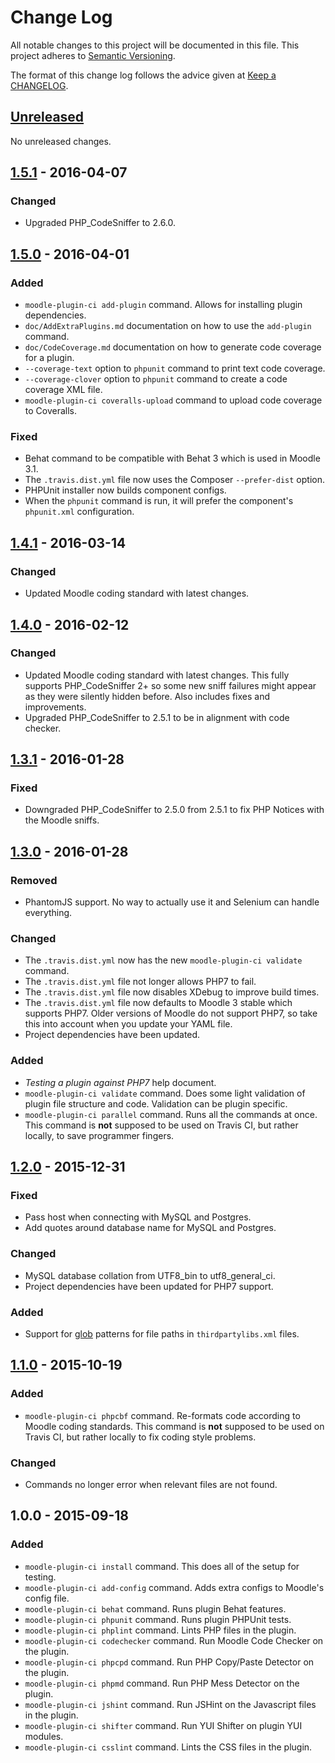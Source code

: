 # Change Log
All notable changes to this project will be documented in this file.
This project adheres to [Semantic Versioning](http://semver.org/).

The format of this change log follows the advice given at [Keep a CHANGELOG](http://keepachangelog.com).

## [Unreleased]
No unreleased changes.

## [1.5.1] - 2016-04-07
### Changed
- Upgraded PHP_CodeSniffer to 2.6.0.

## [1.5.0] - 2016-04-01
### Added
- `moodle-plugin-ci add-plugin` command. Allows for installing plugin dependencies.
- `doc/AddExtraPlugins.md` documentation on how to use the `add-plugin` command.
- `doc/CodeCoverage.md` documentation on how to generate code coverage for a plugin.
- `--coverage-text` option to `phpunit` command to print text code coverage.
- `--coverage-clover` option to `phpunit` command to create a code coverage XML file.
- `moodle-plugin-ci coveralls-upload` command to upload code coverage to Coveralls.

### Fixed
- Behat command to be compatible with Behat 3 which is used in Moodle 3.1.
- The `.travis.dist.yml` file now uses the Composer `--prefer-dist` option.
- PHPUnit installer now builds component configs.
- When the `phpunit` command is run, it will prefer the component's `phpunit.xml` configuration.

## [1.4.1] - 2016-03-14
### Changed
- Updated Moodle coding standard with latest changes.

## [1.4.0] - 2016-02-12
### Changed
- Updated Moodle coding standard with latest changes.  This fully supports PHP_CodeSniffer 2+ so some new sniff
  failures might appear as they were silently hidden before.  Also includes fixes and improvements.
- Upgraded PHP_CodeSniffer to 2.5.1 to be in alignment with code checker.

## [1.3.1] - 2016-01-28
### Fixed
- Downgraded PHP_CodeSniffer to 2.5.0 from 2.5.1 to fix PHP Notices with the Moodle sniffs.

## [1.3.0] - 2016-01-28
### Removed
- PhantomJS support.  No way to actually use it and Selenium can handle everything.

### Changed
- The `.travis.dist.yml` now has the new `moodle-plugin-ci validate` command.
- The `.travis.dist.yml` file not longer allows PHP7 to fail.
- The `.travis.dist.yml` file now disables XDebug to improve build times.
- The `.travis.dist.yml` file now defaults to Moodle 3 stable which supports PHP7.  Older versions of Moodle do
  not support PHP7, so take this into account when you update your YAML file.
- Project dependencies have been updated.

### Added
- _Testing a plugin against PHP7_ help document.
- `moodle-plugin-ci validate` command. Does some light validation of plugin file structure and code.
  Validation can be plugin specific.
- `moodle-plugin-ci parallel` command. Runs all the commands at once. This command is **not** supposed to be used
  on Travis CI, but rather locally, to save programmer fingers.

## [1.2.0] - 2015-12-31
### Fixed
- Pass host when connecting with MySQL and Postgres.
- Add quotes around database name for MySQL and Postgres.

### Changed
- MySQL database collation from UTF8_bin to utf8_general_ci.
- Project dependencies have been updated for PHP7 support.

### Added
- Support for [glob](http://php.net/manual/en/function.glob.php) patterns for file paths in `thirdpartylibs.xml` files.

## [1.1.0] - 2015-10-19
### Added
- `moodle-plugin-ci phpcbf` command. Re-formats code according to Moodle coding standards. This command is **not**
  supposed to be used on Travis CI, but rather locally to fix coding style problems.

### Changed
- Commands no longer error when relevant files are not found.

## 1.0.0 - 2015-09-18
### Added
- `moodle-plugin-ci install` command.  This does all of the setup for testing.
- `moodle-plugin-ci add-config` command.  Adds extra configs to Moodle's config file.
- `moodle-plugin-ci behat` command.  Runs plugin Behat features.
- `moodle-plugin-ci phpunit` command.  Runs plugin PHPUnit tests.
- `moodle-plugin-ci phplint` command.  Lints PHP files in the plugin.
- `moodle-plugin-ci codechecker` command.  Run Moodle Code Checker on the plugin.
- `moodle-plugin-ci phpcpd` command.  Run PHP Copy/Paste Detector on the plugin.
- `moodle-plugin-ci phpmd` command.  Run PHP Mess Detector on the plugin.
- `moodle-plugin-ci jshint` command.  Run JSHint on the Javascript files in the plugin.
- `moodle-plugin-ci shifter` command.  Run YUI Shifter on plugin YUI modules.
- `moodle-plugin-ci csslint` command.  Lints the CSS files in the plugin.

[Unreleased]: https://github.com/moodlerooms/moodle-plugin-ci/compare/1.5.1...master
[1.5.1]: https://github.com/moodlerooms/moodle-plugin-ci/compare/1.5.0...1.5.1
[1.5.0]: https://github.com/moodlerooms/moodle-plugin-ci/compare/1.4.1...1.5.0
[1.4.1]: https://github.com/moodlerooms/moodle-plugin-ci/compare/1.4.0...1.4.1
[1.4.0]: https://github.com/moodlerooms/moodle-plugin-ci/compare/1.3.1...1.4.0
[1.3.1]: https://github.com/moodlerooms/moodle-plugin-ci/compare/1.3.0...1.3.1
[1.3.0]: https://github.com/moodlerooms/moodle-plugin-ci/compare/1.2.0...1.3.0
[1.2.0]: https://github.com/moodlerooms/moodle-plugin-ci/compare/1.1.0...1.2.0
[1.1.0]: https://github.com/moodlerooms/moodle-plugin-ci/compare/1.0.0...1.1.0
